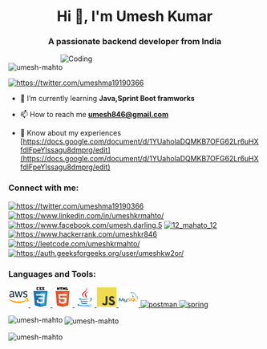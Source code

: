 <h1 align="center">Hi 👋, I'm Umesh Kumar</h1>
<h3 align="center">A passionate backend developer from India</h3>

<img align="right" alt="Coding" width="400" src="https://camo.githubusercontent.com/e20822b4282c07ffd010cd05f855a6561d3b62358ca9e607e4901288dd748fcb/68747470733a2f2f63646e2e6472696262626c652e636f6d2f75736572732f323133313939332f73637265656e73686f74732f343934383733362f74686f75676874776f726b732d6769665f6472696262626c652e676966">

<p align="left"> <img src="https://komarev.com/ghpvc/?username=umesh-mahto&label=Profile%20views&color=0e75b6&style=flat" alt="umesh-mahto" /> </p>

<p align="left"> <a href="https://twitter.com/https://twitter.com/umeshma19190366" target="blank"><img src="https://img.shields.io/twitter/follow/https://twitter.com/umeshma19190366?logo=twitter&style=for-the-badge" alt="https://twitter.com/umeshma19190366" /></a> </p>

- 🌱 I’m currently learning **Java,Sprint Boot framworks**

- 📫 How to reach me **umesh846@gmail.com**

- 📄 Know about my experiences [https://docs.google.com/document/d/1YUaholaDQMKB7OFG62Lr6uHXfdlFpeYIssagu8dmprg/edit](https://docs.google.com/document/d/1YUaholaDQMKB7OFG62Lr6uHXfdlFpeYIssagu8dmprg/edit)

<h3 align="left">Connect with me:</h3>
<p align="left">
<a href="https://twitter.com/https://twitter.com/umeshma19190366" target="blank"><img align="center" src="https://raw.githubusercontent.com/rahuldkjain/github-profile-readme-generator/master/src/images/icons/Social/twitter.svg" alt="https://twitter.com/umeshma19190366" height="30" width="40" /></a>
<a href="https://linkedin.com/in/https://www.linkedin.com/in/umeshkrmahto/" target="blank"><img align="center" src="https://raw.githubusercontent.com/rahuldkjain/github-profile-readme-generator/master/src/images/icons/Social/linked-in-alt.svg" alt="https://www.linkedin.com/in/umeshkrmahto/" height="30" width="40" /></a>
<a href="https://fb.com/https://www.facebook.com/umesh.darling.5" target="blank"><img align="center" src="https://raw.githubusercontent.com/rahuldkjain/github-profile-readme-generator/master/src/images/icons/Social/facebook.svg" alt="https://www.facebook.com/umesh.darling.5" height="30" width="40" /></a>
<a href="https://instagram.com/12_mahato_12" target="blank"><img align="center" src="https://raw.githubusercontent.com/rahuldkjain/github-profile-readme-generator/master/src/images/icons/Social/instagram.svg" alt="12_mahato_12" height="30" width="40" /></a>
<a href="https://www.hackerrank.com/https://www.hackerrank.com/umeshkr846" target="blank"><img align="center" src="https://raw.githubusercontent.com/rahuldkjain/github-profile-readme-generator/master/src/images/icons/Social/hackerrank.svg" alt="https://www.hackerrank.com/umeshkr846" height="30" width="40" /></a>
<a href="https://www.leetcode.com/https://leetcode.com/umeshkrmahto/" target="blank"><img align="center" src="https://raw.githubusercontent.com/rahuldkjain/github-profile-readme-generator/master/src/images/icons/Social/leet-code.svg" alt="https://leetcode.com/umeshkrmahto/" height="30" width="40" /></a>
<a href="https://auth.geeksforgeeks.org/user/https://auth.geeksforgeeks.org/user/umeshkw2or/" target="blank"><img align="center" src="https://raw.githubusercontent.com/rahuldkjain/github-profile-readme-generator/master/src/images/icons/Social/geeks-for-geeks.svg" alt="https://auth.geeksforgeeks.org/user/umeshkw2or/" height="30" width="40" /></a>
</p>

<h3 align="left">Languages and Tools:</h3>
<p align="left"> <a href="https://aws.amazon.com" target="_blank" rel="noreferrer"> <img src="https://raw.githubusercontent.com/devicons/devicon/master/icons/amazonwebservices/amazonwebservices-original-wordmark.svg" alt="aws" width="40" height="40"/> </a> <a href="https://www.w3schools.com/css/" target="_blank" rel="noreferrer"> <img src="https://raw.githubusercontent.com/devicons/devicon/master/icons/css3/css3-original-wordmark.svg" alt="css3" width="40" height="40"/> </a> <a href="https://www.w3.org/html/" target="_blank" rel="noreferrer"> <img src="https://raw.githubusercontent.com/devicons/devicon/master/icons/html5/html5-original-wordmark.svg" alt="html5" width="40" height="40"/> </a> <a href="https://www.java.com" target="_blank" rel="noreferrer"> <img src="https://raw.githubusercontent.com/devicons/devicon/master/icons/java/java-original.svg" alt="java" width="40" height="40"/> </a> <a href="https://developer.mozilla.org/en-US/docs/Web/JavaScript" target="_blank" rel="noreferrer"> <img src="https://raw.githubusercontent.com/devicons/devicon/master/icons/javascript/javascript-original.svg" alt="javascript" width="40" height="40"/> </a> <a href="https://www.mysql.com/" target="_blank" rel="noreferrer"> <img src="https://raw.githubusercontent.com/devicons/devicon/master/icons/mysql/mysql-original-wordmark.svg" alt="mysql" width="40" height="40"/> </a> <a href="https://postman.com" target="_blank" rel="noreferrer"> <img src="https://www.vectorlogo.zone/logos/getpostman/getpostman-icon.svg" alt="postman" width="40" height="40"/> </a> <a href="https://spring.io/" target="_blank" rel="noreferrer"> <img src="https://www.vectorlogo.zone/logos/springio/springio-icon.svg" alt="spring" width="40" height="40"/> </a> </p>

<p><img align="left" src="https://github-readme-stats.vercel.app/api/top-langs?username=umesh-mahto&show_icons=true&locale=en&layout=compact" alt="umesh-mahto" /></p>

<p>&nbsp;<img align="center" src="https://github-readme-stats.vercel.app/api?username=umesh-mahto&show_icons=true&locale=en" alt="umesh-mahto" /></p>

<p><img align="center" src="https://github-readme-streak-stats.herokuapp.com/?user=umesh-mahto&" alt="umesh-mahto" /></p>
